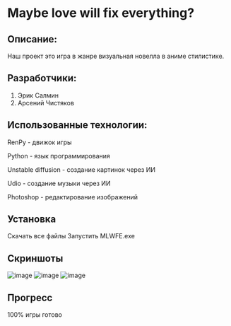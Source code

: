 # Maybe love will fix everything?
## Описание:
Наш проект это игра в жанре визуальная новелла в аниме стилистике.

## Разработчики:
1. Эрик Салмин
2. Арсений Чистяков
## Использованные технологии:
RenPy - движок игры

Python - язык программирования

Unstable diffusion - создание картинок через ИИ

Udio - создание музыки через ИИ

Photoshop - редактирование изображений

## Установка
Скачать все файлы
Запустить MLWFE.exe
## Скриншоты 
![image](https://github.com/CrystalLakee/MLWFE/assets/91591838/d3c1eefc-7582-4765-8217-17218b9ffd66)
![image](https://github.com/CrystalLakee/MLWFE/assets/91591838/40c68ee8-ee32-4758-94e3-97e064dfed3a)
![image](https://github.com/CrystalLakee/MLWFE/assets/91591838/ab1d3350-0acf-4740-9674-ea27c515c945)

## Прогресс
100% игры готово
